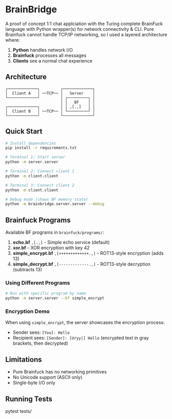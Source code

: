 # BrainBridge

A proof of concept 1:1 chat applciation with the Turing complete BrainFuck language with Python wrapper(s) for network connectivity & CLI.
Pure Brainfuck cannot handle TCP/IP networking, so I used a layered architecture where:

1. **Python** handles network I/O
2. **Brainfuck** processes all messages
3. **Clients** see a normal chat experience

## Architecture

```
┌─────────────┐         ┌─────────────┐
│  Client A   │ ──TCP── │   Server    │
└─────────────┘         │ ┌─────────┐ │
                        │ │   BF    │ │
┌─────────────┐         │ │ ,[.,]   │ │
│  Client B   │ ──TCP── │ └─────────┘ │
└─────────────┘         └─────────────┘
```

## Quick Start

```bash
# Install dependencies
pip install -r requirements.txt

# Terminal 1: Start server
python -m server.server

# Terminal 2: Connect client 1
python -m client.client

# Terminal 3: Connect client 2
python -m client.client

# Debug mode (shows BF memory state)
python -m brainbridge.server.server --debug
```

## Brainfuck Programs

Available BF programs in `brainfuck/programs/`:

1. **echo.bf** `,[.,]` - Simple echo service (default)
2. **xor.bf** - XOR encryption with key 42
3. **simple_encrypt.bf** `,[+++++++++++++.,]` - ROT13-style encryption (adds 13)
4. **simple_decrypt.bf** `,[-------------.,]` - ROT13-style decryption (subtracts 13)

### Using Different Programs

```bash
# Run with specific program by name
python -m server.server --bf simple_encrypt
```

### Encryption Demo

When using `simple_encrypt`, the server showcases the encryption process:
- Sender sees: `[You]: Hello`
- Recipient sees: `[Sender]: [Uryy|] Hello` (encrypted text in gray brackets, then decrypted)

## Limitations

- Pure Brainfuck has no networking primitives
- No Unicode support (ASCII only)
- Single-byte I/O only

## Running Tests
pytest tests/